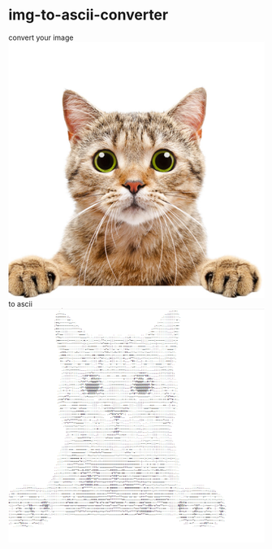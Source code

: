 # img-to-ascii-converter
convert your image
![cat image](cat.jpg)
to ascii
![ascii cat image](ascii_cat.jpg)

